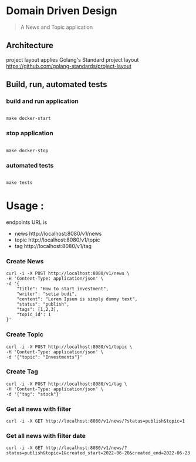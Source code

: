 
# Domain Driven Design

> A News and Topic application

## Architecture

project layout applies Golang's Standard project layout
https://github.com/golang-standards/project-layout

## Build, run, automated tests

### build and run application


```shell script

make docker-start

```


### stop application

```shell script

make docker-stop

```


### automated tests

```shell script

make tests

```

# Usage :

endpoints URL is

- news http://localhost:8080/v1/news
- topic http://localhost:8080/v1/topic
- tag http://localhost:8080/v1/tag


### Create News

```shell script
curl -i -X POST http://localhost:8080/v1/news \
-H 'Content-Type: application/json' \
-d '{
	"title": "How to start investment",
	"writer": "setia budi",
	"content": "Lorem Ipsum is simply dummy text",
	"status": "publish",
	"tags": [1,2,3],
	"topic_id": 1
}'
```

### Create Topic

```shell script
curl -i -X POST http://localhost:8080/v1/topic \
-H 'Content-Type: application/json' \
-d '{"topic": "Investments"}'
```

### Create Tag

```shell script
curl -i -X POST http://localhost:8080/v1/tag \
-H 'Content-Type: application/json' \
-d '{"tag": "stock"}'
```

### Get all news with filter

```shell script
curl -i -X GET http://localhost:8080/v1/news/?status=publish&topic=1
```

### Get all news with filter date 

```shell script
curl -i -X GET http://localhost:8080/v1/news/?status=publish&topic=1&created_start=2022-06-20&created_end=2022-06-23
```
